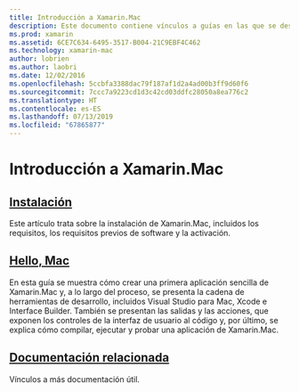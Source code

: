 ```yaml
---
title: Introducción a Xamarin.Mac
description: Este documento contiene vínculos a guías en las que se describe cómo instalar Xamarin.Mac y se proporciona un tutorial sobre cómo compilar una aplicación Xamarin.Mac de ejemplo.
ms.prod: xamarin
ms.assetid: 6CE7C634-6495-3517-B004-21C9EBF4C462
ms.technology: xamarin-mac
author: lobrien
ms.author: laobri
ms.date: 12/02/2016
ms.openlocfilehash: 5ccbfa3388dac79f187af1d2a4ad00b3ff9d60f6
ms.sourcegitcommit: 7ccc7a9223cd1d3c42cd03ddfc28050a8ea776c2
ms.translationtype: HT
ms.contentlocale: es-ES
ms.lasthandoff: 07/13/2019
ms.locfileid: "67865877"
---
```

# <a name="getting-started-with-xamarinmac"></a>Introducción a Xamarin.Mac

## <a name="installationmacget-startedinstallationmd"></a>[Instalación](~/mac/get-started/installation.md)

Este artículo trata sobre la instalación de Xamarin.Mac, incluidos los requisitos, los requisitos previos de software y la activación.

## <a name="hello-macmacget-startedhello-macmd"></a>[Hello, Mac](~/mac/get-started/hello-mac.md)

En esta guía se muestra cómo crear una primera aplicación sencilla de Xamarin.Mac y, a lo largo del proceso, se presenta la cadena de herramientas de desarrollo, incluidos Visual Studio para Mac, Xcode e Interface Builder. También se presentan las salidas y las acciones, que exponen los controles de la interfaz de usuario al código y, por último, se explica cómo compilar, ejecutar y probar una aplicación de Xamarin.Mac.

## <a name="related-documentationmacget-startedrelatedmd"></a>[Documentación relacionada](~/mac/get-started/related.md)

Vínculos a más documentación útil.
